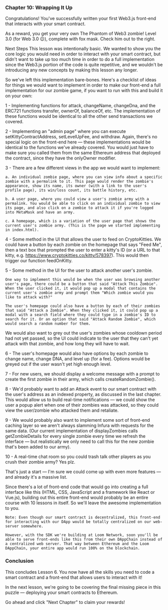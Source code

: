 ### Chapter 10: Wrapping It Up

Congratulations! You've successfully written your first Web3.js front-end that interacts with your smart contract.

As a reward, you get your very own The Phantom of Web3 zombie! Level 3.0 (for Web 3.0 😉), complete with fox mask. Check him out to the right.

Next Steps
This lesson was intentionally basic. We wanted to show you the core logic you would need in order to interact with your smart contract, but didn't want to take up too much time in order to do a full implementation since the Web3.js portion of the code is quite repetitive, and we wouldn't be introducing any new concepts by making this lesson any longer.

So we've left this implementation bare-bones. Here's a checklist of ideas for things we would want to implement in order to make our front-end a full implementation for our zombie game, if you want to run with this and build it on your own:

1 - Implementing functions for attack, changeName, changeDna, and the ERC721 functions transfer, ownerOf, balanceOf, etc. The implementation of these functions would be identical to all the other send transactions we covered.

2 - Implementing an "admin page" where you can execute setKittyContractAddress, setLevelUpFee, and withdraw. Again, there's no special logic on the front-end here — these implementations would be identical to the functions we've already covered. You would just have to make sure you called them from the same Ethereum address that deployed the contract, since they have the onlyOwner modifier.

3 - There are a few different views in the app we would want to implement:

    a. An individual zombie page, where you can view info about a specific zombie with a permalink to it. This page would render the zombie's appearance, show its name, its owner (with a link to the user's profile page), its win/loss count, its battle history, etc.

    b. A user page, where you could view a user's zombie army with a permalink. You would be able to click on an individual zombie to view its page, and also click on a zombie to attack it if you're logged into MetaMask and have an army.

    c. A homepage, which is a variation of the user page that shows the current user's zombie army. (This is the page we started implementing in index.html).

4 - Some method in the UI that allows the user to feed on CryptoKitties. We could have a button by each zombie on the homepage that says "Feed Me", then a text box that prompted the user to enter a kitty's ID (or a URL to that kitty, e.g. https://www.cryptokitties.co/kitty/578397). This would then trigger our function feedOnKitty.

5 - Some method in the UI for the user to attack another user's zombie.

    One way to implement this would be when the user was browsing another user's page, there could be a button that said "Attack This Zombie". When the user clicked it, it would pop up a modal that contains the current user's zombie army and prompt them "Which zombie would you like to attack with?"

    The user's homepage could also have a button by each of their zombies that said "Attack a Zombie". When they clicked it, it could pop up a modal with a search field where they could type in a zombie's ID to search for it. Or an option that said "Attack Random Zombie", which would search a random number for them.

We would also want to grey out the user's zombies whose cooldown period had not yet passed, so the UI could indicate to the user that they can't yet attack with that zombie, and how long they will have to wait.

6 - The user's homepage would also have options by each zombie to change name, change DNA, and level up (for a fee). Options would be greyed out if the user wasn't yet high enough level.

7 - For new users, we should display a welcome message with a prompt to create the first zombie in their army, which calls createRandomZombie().

8 - We'd probably want to add an Attack event to our smart contract with the user's address as an indexed property, as discussed in the last chapter. This would allow us to build real-time notifications — we could show the user a popup alert when one of their zombies was attacked, so they could view the user/zombie who attacked them and retaliate.

9 - We would probably also want to implement some sort of front-end caching layer so we aren't always slamming Infura with requests for the same data. (Our current implementation of displayZombies calls getZombieDetails for every single zombie every time we refresh the interface — but realistically we only need to call this for the new zombie that's been added to our army).

10 - A real-time chat room so you could trash talk other players as you crush their zombie army? Yes plz.

That's just a start — I'm sure we could come up with even more features — and already it's a massive list.

Since there's a lot of front-end code that would go into creating a full interface like this (HTML, CSS, JavaScript and a framework like React or Vue.js), building out this entire front-end would probably be an entire course with 10 lessons in itself. So we'll leave the awesome implementation to you.

    Note: Even though our smart contract is decentralized, this front-end for interacting with our DApp would be totally centralized on our web-server somewhere.

    However, with the SDK we're building at Loom Network, soon you'll be able to serve front-ends like this from their own DAppChain instead of a centralized web server. That way between Ethereum and the Loom DAppChain, your entire app would run 100% on the blockchain.

### Conclusion
This concludes Lesson 6. You now have all the skills you need to code a smart contract and a front-end that allows users to interact with it!

In the next lesson, we're going to be covering the final missing piece in this puzzle — deploying your smart contracts to Ethereum.

Go ahead and click "Next Chapter" to claim your rewards!